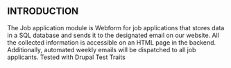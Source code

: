 ## INTRODUCTION

The Job application module is Webform for job applications that stores data in a SQL database and sends it to the designated email on our website. All the collected information is accessible on an HTML page in the backend. Additionally, automated weekly emails will be dispatched to all job applicants.
Tested with Drupal Test Traits
